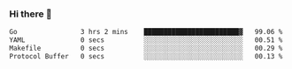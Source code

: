 ### Hi there 👋

<!--
**yeya24/yeya24** is a ✨ _special_ ✨ repository because its `README.md` (this file) appears on your GitHub profile.

Here are some ideas to get you started:

- 🔭 I’m currently working on ...
- 🌱 I’m currently learning ...
- 👯 I’m looking to collaborate on ...
- 🤔 I’m looking for help with ...
- 💬 Ask me about ...
- 📫 How to reach me: ...
- 😄 Pronouns: ...
- ⚡ Fun fact: ...
-->

<!--START_SECTION:waka-->

```txt
Go                3 hrs 2 mins    ████████████████████████▓   99.06 %
YAML              0 secs          ░░░░░░░░░░░░░░░░░░░░░░░░░   00.51 %
Makefile          0 secs          ░░░░░░░░░░░░░░░░░░░░░░░░░   00.29 %
Protocol Buffer   0 secs          ░░░░░░░░░░░░░░░░░░░░░░░░░   00.13 %
```

<!--END_SECTION:waka-->
